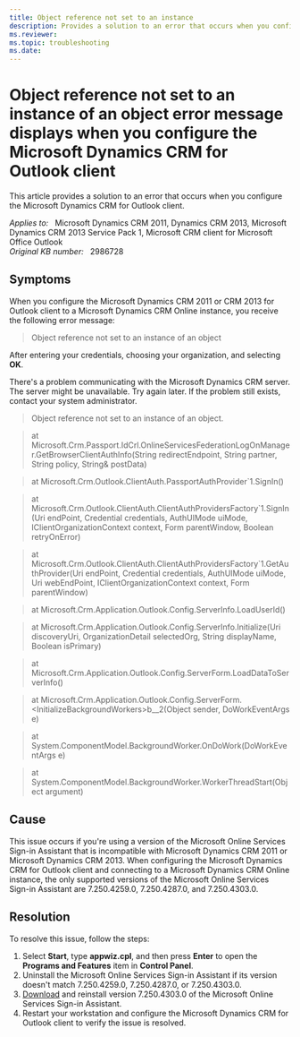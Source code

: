 ```yaml
---
title: Object reference not set to an instance
description: Provides a solution to an error that occurs when you configure the Microsoft Dynamics CRM for Outlook client.
ms.reviewer: 
ms.topic: troubleshooting
ms.date: 
---
```

# Object reference not set to an instance of an object error message displays when you configure the Microsoft Dynamics CRM for Outlook client

This article provides a solution to an error that occurs when you configure the Microsoft Dynamics CRM for Outlook client.

_Applies to:_ &nbsp; Microsoft Dynamics CRM 2011, Dynamics CRM 2013, Microsoft Dynamics CRM 2013 Service Pack 1, Microsoft CRM client for Microsoft Office Outlook  
_Original KB number:_ &nbsp; 2986728

## Symptoms

When you configure the Microsoft Dynamics CRM 2011 or CRM 2013 for Outlook client to a Microsoft Dynamics CRM Online instance, you receive the following error message:

> Object reference not set to an instance of an object

After entering your credentials, choosing your organization, and selecting **OK**.

There's a problem communicating with the Microsoft Dynamics CRM server. The server might be unavailable. Try again later. If the problem still exists, contact your system administrator.

> Object reference not set to an instance of an object.

> at Microsoft.Crm.Passport.IdCrl.OnlineServicesFederationLogOnManager.GetBrowserClientAuthInfo(String redirectEndpoint, String partner, String policy, String& postData)

> at Microsoft.Crm.Outlook.ClientAuth.PassportAuthProvider`1.SignIn()

> at Microsoft.Crm.Outlook.ClientAuth.ClientAuthProvidersFactory`1.SignIn(Uri endPoint, Credential credentials, AuthUIMode uiMode, IClientOrganizationContext context, Form parentWindow, Boolean retryOnError)

> at Microsoft.Crm.Outlook.ClientAuth.ClientAuthProvidersFactory`1.GetAuthProvider(Uri endPoint, Credential credentials, AuthUIMode uiMode, Uri webEndPoint, IClientOrganizationContext context, Form parentWindow)

> at Microsoft.Crm.Application.Outlook.Config.ServerInfo.LoadUserId()

> at Microsoft.Crm.Application.Outlook.Config.ServerInfo.Initialize(Uri discoveryUri, OrganizationDetail selectedOrg, String displayName, Boolean isPrimary)

> at Microsoft.Crm.Application.Outlook.Config.ServerForm.LoadDataToServerInfo()

> at Microsoft.Crm.Application.Outlook.Config.ServerForm.\<InitializeBackgroundWorkers>b__2(Object sender, DoWorkEventArgs e)

> at System.ComponentModel.BackgroundWorker.OnDoWork(DoWorkEventArgs e)

> at System.ComponentModel.BackgroundWorker.WorkerThreadStart(Object argument)

## Cause

This issue occurs if you're using a version of the Microsoft Online Services Sign-in Assistant that is incompatible with Microsoft Dynamics CRM 2011 or Microsoft Dynamics CRM 2013. When configuring the Microsoft Dynamics CRM for Outlook client and connecting to a Microsoft Dynamics CRM Online instance, the only supported versions of the Microsoft Online Services Sign-in Assistant are 7.250.4259.0, 7.250.4287.0, and 7.250.4303.0.

## Resolution

To resolve this issue, follow the steps:

1. Select **Start**, type **appwiz.cpl**, and then press **Enter** to open the **Programs and Features** item in **Control Panel**.
2. Uninstall the Microsoft Online Services Sign-in Assistant if its version doesn't match 7.250.4259.0, 7.250.4287.0, or 7.250.4303.0.
3. [Download](https://www.microsoft.com/download/details.aspx?id=28177) and reinstall version 7.250.4303.0 of the Microsoft Online Services Sign-in Assistant.
4. Restart your workstation and configure the Microsoft Dynamics CRM for Outlook client to verify the issue is resolved.
